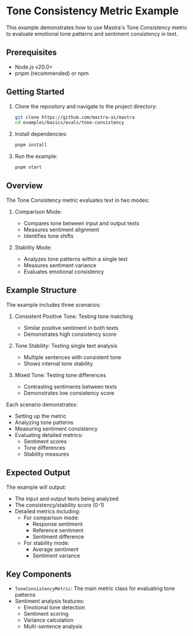 # Tone Consistency Metric Example

This example demonstrates how to use Mastra's Tone Consistency metric to evaluate emotional tone patterns and sentiment consistency in text.

## Prerequisites

- Node.js v20.0+
- pnpm (recommended) or npm

## Getting Started

1. Clone the repository and navigate to the project directory:

   ```bash
   git clone https://github.com/mastra-ai/mastra
   cd examples/basics/evals/tone-consistency
   ```

2. Install dependencies:

   ```bash
   pnpm install
   ```

3. Run the example:

   ```bash
   pnpm start
   ```

## Overview

The Tone Consistency metric evaluates text in two modes:

1. Comparison Mode:
   - Compares tone between input and output texts
   - Measures sentiment alignment
   - Identifies tone shifts

2. Stability Mode:
   - Analyzes tone patterns within a single text
   - Measures sentiment variance
   - Evaluates emotional consistency

## Example Structure

The example includes three scenarios:

1. Consistent Positive Tone: Testing tone matching
   - Similar positive sentiment in both texts
   - Demonstrates high consistency score

2. Tone Stability: Testing single text analysis
   - Multiple sentences with consistent tone
   - Shows internal tone stability

3. Mixed Tone: Testing tone differences
   - Contrasting sentiments between texts
   - Demonstrates low consistency score

Each scenario demonstrates:

- Setting up the metric
- Analyzing tone patterns
- Measuring sentiment consistency
- Evaluating detailed metrics:
  - Sentiment scores
  - Tone differences
  - Stability measures

## Expected Output

The example will output:

- The input and output texts being analyzed
- The consistency/stability score (0-1)
- Detailed metrics including:
  - For comparison mode:
    - Response sentiment
    - Reference sentiment
    - Sentiment difference
  - For stability mode:
    - Average sentiment
    - Sentiment variance

## Key Components

- `ToneConsistencyMetric`: The main metric class for evaluating tone patterns
- Sentiment analysis features:
  - Emotional tone detection
  - Sentiment scoring
  - Variance calculation
  - Multi-sentence analysis
